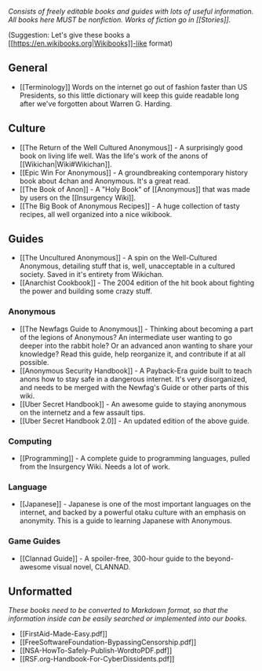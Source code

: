 _Consists of freely editable books and guides with lots of useful information. All books here MUST be nonfiction. Works of fiction go in [[Stories]]._

(Suggestion: Let's give these books a [[https://en.wikibooks.org|Wikibooks]]-like format)

## General

* [[Terminology]]   Words on the internet go out of fashion faster than US Presidents, so this little dictionary will keep this guide readable long after we've forgotten about Warren G. Harding. 

## Culture

* [[The Return of the Well Cultured Anonymous]] - A surprisingly good book on living life well. Was the life's work of the anons of [[Wikichan|Wiki#Wikichan]].
* [[Epic Win For Anonymous]] - A groundbreaking contemporary history book about 4chan and Anonymous. It's a great read.
* [[The Book of Anon]] - A "Holy Book" of [[Anonymous]] that was made by users on the [[Insurgency Wiki]].
* [[The Big Book of Anonymous Recipes]] - A huge collection of tasty recipes, all well organized into a nice wikibook.

## Guides

* [[The Uncultured Anonymous]] - A spin on the Well-Cultured Anonymous, detailing stuff that is, well, unacceptable in a cultured society. Saved in it's entirety from Wikichan.
* [[Anarchist Cookbook]] - The 2004 edition of the hit book about fighting the power and building some crazy stuff.

### Anonymous

* [[The Newfags Guide to Anonymous]] - Thinking about becoming a part of the legions of Anonymous? An intermediate user wanting to go deeper into the rabbit hole? Or an advanced anon wanting to share your knowledge? Read this guide, help reorganize it, and contribute if at all possible.
* [[Anonymous Security Handbook]] - A Payback-Era guide built to teach anons how to stay safe in a dangerous internet. It's very disorganized, and needs to be merged with the Newfag's Guide or other parts of this wiki.
* [[Uber Secret Handbook]] - An awesome guide to staying anonymous on the internetz and a few assault tips.
* [[Uber Secret Handbook 2.0]] - An updated edition of the above guide.

### Computing

* [[Programming]] - A complete guide to programming languages, pulled from the Insurgency Wiki. Needs a lot of work.

### Language

* [[Japanese]] - Japanese is one of the most important languages on the internet, and backed by a powerful otaku culture with an emphasis on anonymity. This is a guide to learning Japanese with Anonymous.

### Game Guides

* [[Clannad Guide]] - A spoiler-free, 300-hour guide to the beyond-awesome visual novel, CLANNAD.

## Unformatted

*These books need to be converted to Markdown format, so that the information inside can be easily searched or implemented into our books.*

* [[FirstAid-Made-Easy.pdf]]
* [[FreeSoftwareFoundation-BypassingCensorship.pdf]]
* [[NSA-HowTo-Safely-Publish-WordtoPDF.pdf]]
* [[RSF.org-Handbook-For-CyberDissidents.pdf]]
